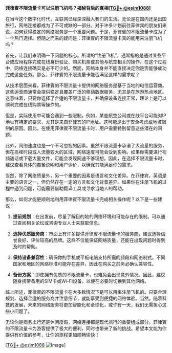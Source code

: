 **菲律賓不限流量卡可以注册飞机吗？揭秘背后的真相[[TG💪+ @esim1088](https://t.me/s/esim1088)]**

在当今这个数字化时代，互联网已经深深融入我们的生活。无论是在国内还是出国旅行，网络连接都成为了不可或缺的一部分。对于许多计划前往菲律宾的朋友们来说，如何获得稳定的网络服务是一个重要问题。于是，菲律賓的不限流量卡成为了一个热门选择。但随之而来的疑问是：菲律賓的不限流量卡真的能用来注册飞机吗？

首先，让我们来明确一下问题的核心。所谓的“注册飞机”，通常指的是通过某些平台或应用程序完成在线身份验证、购买机票或其他与航空相关的操作。在这个过程中，网络连接确实是必不可少的。然而，网络本身并不能直接决定你是否能够成功完成这些任务。那么，菲律賓的不限流量卡能否满足这样的需求呢？

从技术层面来看，菲律賓的不限流量卡提供的网络服务是基于当地的电信运营商。这些运营商通常会提供稳定且覆盖广泛的移动数据服务，尤其是在旅游热点地区。这意味着，只要你选择了合适的不限流量卡，并确保设备连接正常，理论上是可以顺利完成在线购票等操作的。

但是，实际使用中可能会遇到一些限制。例如，某些航空公司或在线平台可能对IP地址有特定的要求，尤其是来自菲律宾的IP地址。这可能是出于安全考虑或地域限制的原因。因此，在使用菲律賓不限流量卡时，用户需要特别留意这些潜在的问题。

此外，网络速度也是一个不可忽视的因素。虽然不限流量卡承诺了大流量的服务，但在高峰时段或人流量较大的区域，网络速度可能会受到影响。如果你需要进行视频通话或下载大量文件，可能会发现网速不够理想。因此，在选择不限流量卡时，建议查看具体的套餐说明和用户评价，以确保其能满足你的需求。

当然，除了网络质量外，另一个重要的因素是语言和文化差异。在菲律宾，英语是主要的语言之一，但仍然存在一定的方言和文化背景差异。如果你在注册飞机的过程中遇到问题，可能需要借助翻译工具或寻求当地人的帮助。

那么，如何才能更顺利地利用菲律賓不限流量卡完成相关操作呢？以下是一些建议：

1. **提前规划**：在出发前，尽量了解目的地的网络环境和可能存在的限制。可以通过查阅相关论坛或咨询专业人士来获取信息。
   
2. **选择优质服务商**：市面上有许多提供菲律賓不限流量卡的服务商，建议选择信誉良好、评价较高的品牌。这样不仅能保证网络质量，还能在出现问题时得到及时的帮助。

3. **保持设备兼容性**：确保你的手机或平板电脑支持所需的频段和网络制式。不同国家和地区的网络标准可能存在差异，因此在购买之前务必确认兼容性。

4. **备份方案**：即使拥有优质的不限流量卡，也难免会出现意外情况。因此，建议随身携带备用的SIM卡或Wi-Fi设备，以便在必要时切换到其他网络。

综上所述，菲律賓的不限流量卡在大多数情况下是可以用来注册飞机的。只要合理规划、选择合适的服务商并注意细节，就能享受到便捷的网络体验。当然，随着科技的发展，未来的网络服务将更加智能化和全球化，或许有一天，我们无需担心这些小问题了。

无论你是商务出行还是休闲度假，网络连接都是现代旅行的重要组成部分。菲律賓的不限流量卡为游客提供了极大的便利，同时也带来了新的挑战。希望本文能为你提供有价值的参考，让你的旅程更加顺畅愉快！

[[TG💪+ @esim1088](https://t.me/s/esim1088) ![Image](https://i.postimg.cc/4NQfJmqS/Snipaste-2025-05-13-00-14-12.png)]